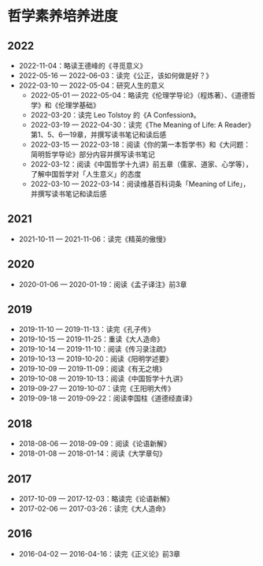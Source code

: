 # 哲学素养培养进度

## 2022

- 2022-11-04：略读王德峰的《寻觅意义》
- 2022-05-16 — 2022-06-03：读完《公正，该如何做是好？》
- 2022-03-10 — 2022-05-04：研究人生的意义
  - 2022-05-01 — 2022-05-04：略读完《伦理学导论》（程炼著）、《道德哲学》和《伦理学基础》
  - 2022-03-20：读完 Leo Tolstoy 的《A Confession》。
  - 2022-03-19 — 2022-04-30：读完《The Meaning of Life: A Reader》第1、5、6—19章，并撰写读书笔记和读后感
  - 2022-03-15 — 2022-03-18：阅读《你的第一本哲学书》和《大问题：简明哲学导论》部分内容并撰写读书笔记
  - 2022-03-12：阅读《中国哲学十九讲》前五章（儒家、道家、心学等），了解中国哲学对「人生意义」的态度
  - 2022-03-10 — 2022-03-14：阅读维基百科词条「Meaning of Life」，并撰写读书笔记和读后感

## 2021

- 2021-10-11 — 2021-11-06：读完《精英的傲慢》

## 2020

- 2020-01-06 — 2020-01-19：阅读《孟子译注》前3章

## 2019

- 2019-11-10 — 2019-11-13：读完《孔子传》
- 2019-10-15 — 2019-11-25：重读《大人造命》
- 2019-10-14 — 2019-11-10：阅读《传习录注疏》
- 2019-10-13 — 2019-10-20：阅读《阳明学述要》
- 2019-10-09 — 2019-11-09：阅读《有无之境》
- 2019-10-08 — 2019-10-13：阅读《中国哲学十九讲》
- 2019-09-27 — 2019-10-07：读完《王阳明大传》
- 2019-09-18 — 2019-09-22：阅读李国柱《道德经直译》

## 2018

- 2018-08-06 — 2018-09-09：阅读《论语新解》
- 2018-01-08 — 2018-01-14：阅读《大学章句》

## 2017

- 2017-10-09 — 2017-12-03：略读完《论语新解》
- 2017-02-06 — 2017-03-26：读完《大人造命》

## 2016

- 2016-04-02 — 2016-04-16：读完《正义论》前3章
